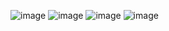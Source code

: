 ![image](https://user-images.githubusercontent.com/87804006/222475681-bda21960-101e-4cde-904b-21cb392c196a.png)
![image](https://user-images.githubusercontent.com/87804006/222475923-0194b243-995d-40db-b452-9d86dbd00339.png)
![image](https://user-images.githubusercontent.com/87804006/222475842-58771ce7-7077-4cf4-9e21-89cce21e983b.png)
![image](https://user-images.githubusercontent.com/87804006/222476080-b6faf112-cec8-428a-9532-f035e1fc2bae.png)
